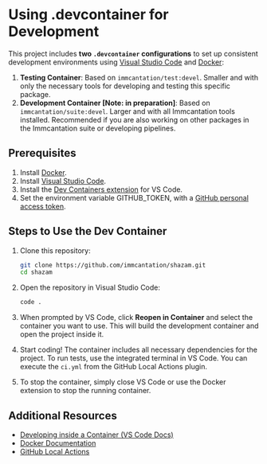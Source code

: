 # Using .devcontainer for Development

This project includes **two `.devcontainer` configurations** to set up consistent development environments using [Visual Studio Code](https://code.visualstudio.com/) and [Docker](https://www.docker.com/):

1. **Testing Container**: Based on `immcantation/test:devel`. Smaller and with only the necessary tools for developing and testing this specific package.
2. **Development Container [Note: in preparation]**: Based on `immcantation/suite:devel`. Larger and with all Immcantation tools installed. Recommended if you are also working on other packages in the Immcantation suite or developing pipelines.


## Prerequisites

1. Install [Docker](https://docs.docker.com/get-docker/).
2. Install [Visual Studio Code](https://code.visualstudio.com/).
3. Install the [Dev Containers extension](https://marketplace.visualstudio.com/items?itemName=ms-vscode-remote.remote-containers) for VS Code.
4. Set the environment variable GITHUB_TOKEN, with a [GitHub personal access token](https://docs.github.com/en/authentication/keeping-your-account-and-data-secure/managing-your-personal-access-tokens). 

## Steps to Use the Dev Container

1. Clone this repository:
   ```bash
   git clone https://github.com/immcantation/shazam.git
   cd shazam
   ```

2. Open the repository in Visual Studio Code:
   ```bash
   code .
   ```

3. When prompted by VS Code, click **Reopen in Container** and select the container you want to use. This will build the development container and open the project inside it.

4. Start coding! The container includes all necessary dependencies for the project. To run tests, use the integrated terminal in VS Code. You can execute the `ci.yml` from the GitHub Local Actions plugin.

5. To stop the container, simply close VS Code or use the Docker extension to stop the running container.

## Additional Resources

- [Developing inside a Container (VS Code Docs)](https://code.visualstudio.com/docs/devcontainers/containers)
- [Docker Documentation](https://docs.docker.com/)
- [GitHub Local Actions](https://sanjulaganepola.github.io/github-local-actions-docs/)
